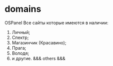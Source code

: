 ﻿# domains
OSPanel
Все сайты которые имеются в наличии:
1. Личный;
2. Спектр;
3. Магазинчик (Красавино);
4. Прага;
5. Володя;
6. и другие.
&&& others &&&